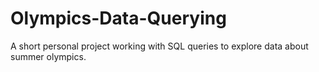 # Olympics-Data-Querying
A short personal project working with SQL queries to explore data about summer olympics.

